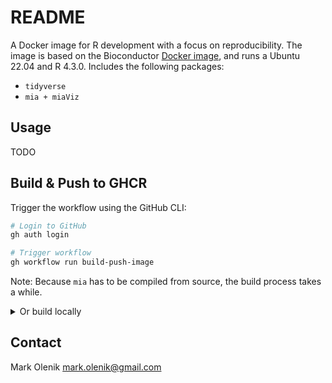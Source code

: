 # README

A Docker image for R development with a focus on reproducibility.
The image is based on the Bioconductor [Docker image](https://hub.docker.com/r/bioconductor/bioconductor_docker), and runs a Ubuntu 22.04 and R 4.3.0.
Includes the following packages:
* `tidyverse`
* `mia + miaViz`

## Usage
TODO

## Build & Push to GHCR
Trigger the workflow using the GitHub CLI:
    
```bash
# Login to GitHub
gh auth login

# Trigger workflow
gh workflow run build-push-image
```

Note: Because `mia` has to be compiled from source, the build process takes a while.

<details>
  <summary>Or build locally</summary>
    
    ```bash
    # Build images
    docker build --platform linux/arm64 -t ghcr.io/donertas-group/rdev-docker:<tag>-arm64 .
    docker build --platform linux/amd64 -t ghcr.io/donertas-group/rdev-docker:<tag>-amd64 .

    # Push images
    docker push ghcr.io/donertas-group/rdev-docker:<tag>-arm64
    docker push ghcr.io/donertas-group/rdev-docker:<tag>-amd64

    # Create manifest
    docker manifest create ghcr.io/donertas-group/rdev-docker:<tag> ghcr.io/donertas-group/rdev-docker:<tag>-arm64 ghcr.io/donertas-group/rdev-docker:<tag>-amd64

    # Push manifest
    docker manifest push ghcr.io/donertas-group/rdev-docker:<tag>
    ```

</details>


## Contact
Mark Olenik <mark.olenik@gmail.com>